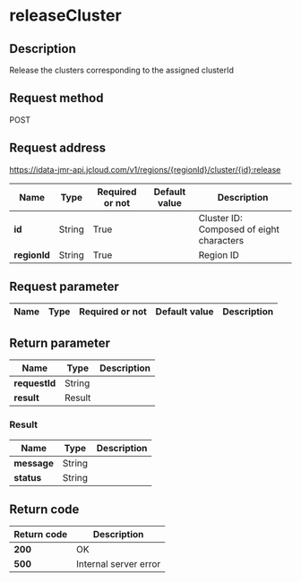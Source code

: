# releaseCluster


## Description
Release the clusters corresponding to the assigned clusterId

## Request method
POST

## Request address
https://idata-jmr-api.jcloud.com/v1/regions/{regionId}/cluster/{id}:release

|Name|Type|Required or not|Default value|Description|
|---|---|---|---|---|
|**id**|String|True||Cluster ID: Composed of eight characters|
|**regionId**|String|True||Region ID|

## Request parameter
|Name|Type|Required or not|Default value|Description|
|---|---|---|---|---|


## Return parameter
|Name|Type|Description|
|---|---|---|
|**requestId**|String||
|**result**|Result||


### Result
|Name|Type|Description|
|---|---|---|
|**message**|String||
|**status**|String||

## Return code
|Return code|Description|
|---|---|
|**200**|OK|
|**500**|Internal server error|
